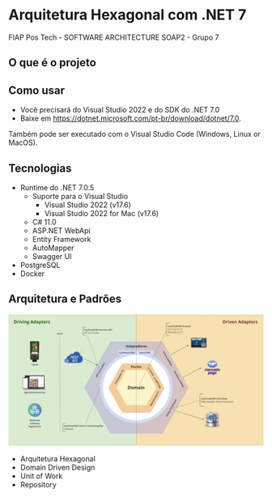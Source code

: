 # Arquitetura Hexagonal com .NET 7

FIAP Pos Tech - SOFTWARE ARCHITECTURE
SOAP2 - Grupo 7

## O que é o projeto


## Como usar

- Você precisará do Visual Studio 2022 e do SDK do .NET 7.0
- Baixe em https://dotnet.microsoft.com/pt-br/download/dotnet/7.0.

Também pode ser executado com o Visual Studio Code (Windows, Linux or MacOS).

## Tecnologias

- Runtime do .NET 7.0.5
    - Suporte para o Visual Studio
        - Visual Studio 2022 (v17.6)
        - Visual Studio 2022 for Mac (v17.6)
    - C# 11.0
    - ASP.NET WebApi
    - Entity Framework
    - AutoMapper
    - Swagger UI
- PostgreSQL 
- Docker

## Arquitetura e Padrões

![Arquitetura](https://github.com/belloniz/group-7/blob/main/docs/ArquiteturaHexagonal.png)

- Arquitetura Hexagonal
- Domain Driven Design
- Unit of Work
- Repository
